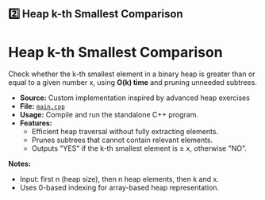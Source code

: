 ## **2️⃣ Heap k-th Smallest Comparison**

# Heap k-th Smallest Comparison

Check whether the k-th smallest element in a binary heap is greater than or equal to a given number x, using **O(k) time** and pruning unneeded subtrees.

- **Source:** Custom implementation inspired by advanced heap exercises
- **File:** [`main.cpp`](main.cpp)
- **Usage:** Compile and run the standalone C++ program.
- **Features:**
  - Efficient heap traversal without fully extracting elements.
  - Prunes subtrees that cannot contain relevant elements.
  - Outputs "YES" if the k-th smallest element is ≥ x, otherwise "NO".

**Notes:**
- Input: first n (heap size), then n heap elements, then k and x.
- Uses 0-based indexing for array-based heap representation.
